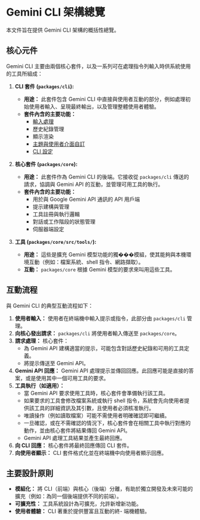 # Gemini CLI 架構總覽

本文件旨在提供 Gemini CLI 架構的概括性總覽。

## 核心元件

Gemini CLI 主要由兩個核心套件，以及一系列可在處理指令列輸入時供系統使用的工具所組成：

1.  **CLI 套件 (`packages/cli`):**
    - **用途：** 此套件包含 Gemini CLI 中直接與使用者互動的部分，例如處理初始使用者輸入、呈現最終輸出，以及管理整體使用者體驗。
    - **套件內含的主要功能：**
      - [輸入處理](./cli/commands.md)
      - 歷史紀錄管理
      - 顯示渲染
      - [主題與使用者介面自訂](./cli/themes.md)
      - [CLI 設定](./cli/configuration.md)

2.  **核心套件 (`packages/core`):**
    - **用途：** 此套件作為 Gemini CLI 的後端。它接收從 `packages/cli` 傳送的請求，協調與 Gemini API 的互動，並管理可用工具的執行。
    - **套件內含的主要功能：**
      - 用於與 Google Gemini API 通訊的 API 用戶端
      - 提示建構與管理
      - 工具註冊與執行邏輯
      - 對話或工作階段的狀態管理
      - 伺服器端設定

3.  **工具 (`packages/core/src/tools/`):**
    - **用途：** 這些是擴充 Gemini 模型功能的獨���模組，使其能夠與本機環境互動（例如：檔案系統、shell 指令、網路擷取）。
    - **互動：** `packages/core` 根據 Gemini 模型的要求來叫用這些工具。

## 互動流程

與 Gemini CLI 的典型互動流程如下：

1.  **使用者輸入：** 使用者在終端機中輸入提示或指令，此部分由 `packages/cli` 管理。
2.  **向核心發出請求：** `packages/cli` 將使用者輸入傳送至 `packages/core`。
3.  **請求處理：** 核心套件：
    - 為 Gemini API 建構適當的提示，可能包含對話歷史紀錄和可用的工具定義。
    - 將提示傳送至 Gemini API。
4.  **Gemini API 回應：** Gemini API 處理提示並傳回回應。此回應可能是直接的答案，或是使用其中一個可用工具的要求。
5.  **工具執行（如適用）：**
    - 當 Gemini API 要求使用工具時，核心套件會準備執行該工具。
    - 如果要求的工具會修改檔案系統或執行 shell 指令，系統會先向使用者提供該工具的詳細資訊及其引數，且使用者必須核准執行。
    - 唯讀操作（例如讀取檔案）可能不需使用者明確確認即可繼續。
    - 一旦確認，或在不需確認的情況下，核心套件會在相關工具中執行對應的動作，並由核心套件將結果傳回 Gemini API。
    - Gemini API 處理工具結果並產生最終回應。
6.  **向 CLI 回應：** 核心套件將最終回應傳回 CLI 套件。
7.  **向使用者顯示：** CLI 套件格式化並在終端機中向使用者顯示回應。

## 主要設計原則

- **模組化：** 將 CLI（前端）與核心（後端）分離，有助於獨立開發及未來可能的擴充（例如：為同一個後端提供不同的前端）。
- **可擴充性：** 工具系統設計為可擴充，允許新增新功能。
- **使用者體驗：** CLI 著重於提供豐富且互動的終- 端機體驗。